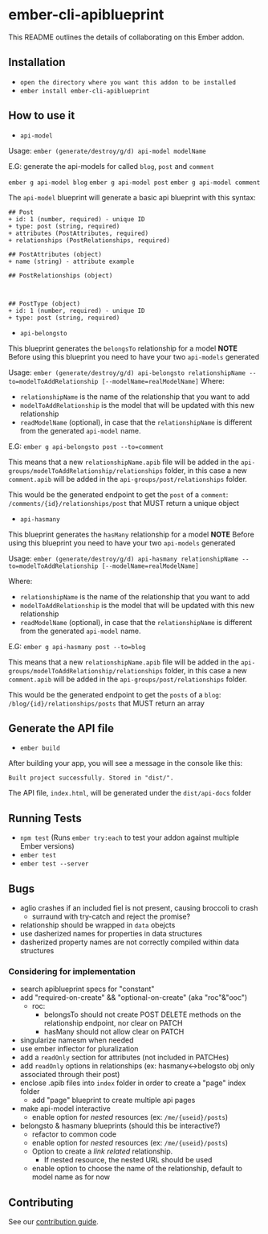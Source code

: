 # ember-cli-apiblueprint

This README outlines the details of collaborating on this Ember addon.

## Installation

 * `open the directory where you want this addon to be installed`
 * `ember install ember-cli-apiblueprint`

## How to use it

* `api-model`

Usage: `ember (generate/destroy/g/d) api-model modelName`

E.G: generate the api-models for called `blog`, `post` and `comment`

  `ember g api-model blog`
  `ember g api-model post`
  `ember g api-model comment`

The `api-model` blueprint will generate a basic api blueprint with this syntax:

```
## Post
+ id: 1 (number, required) - unique ID
+ type: post (string, required)
+ attributes (PostAttributes, required)
+ relationships (PostRelationships, required)

## PostAttributes (object)
+ name (string) - attribute example

## PostRelationships (object)



## PostType (object)
+ id: 1 (number, required) - unique ID
+ type: post (string, required)
```

 * `api-belongsto`

This blueprint generates the `belongsTo` relationship for a model
**NOTE** Before using this blueprint you need to have your two `api-models` generated

Usage: `ember (generate/destroy/g/d) api-belongsto relationshipName --to=modelToAddRelationship [--modelName=realModelName]`
Where:
* `relationshipName` is the name of the relationship that you want to add
* `modelToAddRelationship` is the model that will be updated with this new relationship
* `readModelName` (optional), in case that the `relationshipName` is different from the  generated `api-model` name.

E.G: `ember g api-belongsto post --to=comment`

This means that a new `relationshipName.apib` file will be added in the `api-groups/modelToAddRelationship/relationships` folder, in this case
a new `comment.apib` will be added in the `api-groups/post/relationships` folder.

This would be the generated endpoint to get the `post` of a `comment`:
`/comments/{id}/relationships/post` that MUST return a unique object

* `api-hasmany`

This blueprint generates the `hasMany` relationship for a model
**NOTE** Before using this blueprint you need to have your two `api-models` generated

Usage: `ember (generate/destroy/g/d) api-hasmany relationshipName --to=modelToAddRelationship [--modelName=realModelName]`

Where:
* `relationshipName` is the name of the relationship that you want to add
* `modelToAddRelationship` is the model that will be updated with this new relationship
* `readModelName` (optional), in case that the `relationshipName` is different from the  generated `api-model` name.

E.G: `ember g api-hasmany post --to=blog`

This means that a new `relationshipName.apib` file will be added in the `api-groups/modelToAddRelationship/relationships` folder, in this case
a new `comment.apib` will be added in the `api-groups/post/relationships` folder.

This would be the generated endpoint to get the `posts` of a `blog`:
`/blog/{id}/relationships/posts` that MUST return an array

## Generate the API file

* `ember build`

After building your app, you will see a message in the console like this:

`Built project successfully. Stored in "dist/".`

The API file, `index.html`, will be generated under the `dist/api-docs` folder

## Running Tests

* `npm test` (Runs `ember try:each` to test your addon against multiple Ember versions)
* `ember test`
* `ember test --server`

## Bugs
- aglio crashes if an included fiel is not present, causing broccoli to crash
  - surraund with try-catch and reject the promise?
- relationship should be wrapped in `data` obejcts
- use dasherized names for properties in data structures
- dasherized property names are not correctly compiled within data structures

### Considering for implementation
- search apiblueprint specs for "constant"
- add "required-on-create" && "optional-on-create" (aka "roc"&"ooc")
  - roc:
    - belongsTo should not create POST DELETE methods on the relationship endpoint, nor clear on PATCH
    - hasMany should not allow clear on PATCH
- singularize namesm when needed
- use ember inflector for pluralization
- add a `readOnly` section for attributes (not included in PATCHes)
- add `readOnly` options in relationships (ex: hasmany<->belogsto obj only associated through their post)
- enclose .apib files into `index` folder in order to create a "page" index folder
  - add "page" blueprint to create multiple api pages
- make api-model interactive
  - enable option for *nested* resources (ex: `/me/{useid}/posts`)
- belongsto & hasmany blueprints (should this be interactive?)
  - refactor to common code
  - enable option for *nested* resources (ex: `/me/{useid}/posts`)
  - Option to create a *link related* relationship.
    - If nested resource, the nested URL should be used
  - enable option to choose the name of the relationship, default to model name as for now

## Contributing

See our [contribution guide](./CONTRIBUTING.md).
